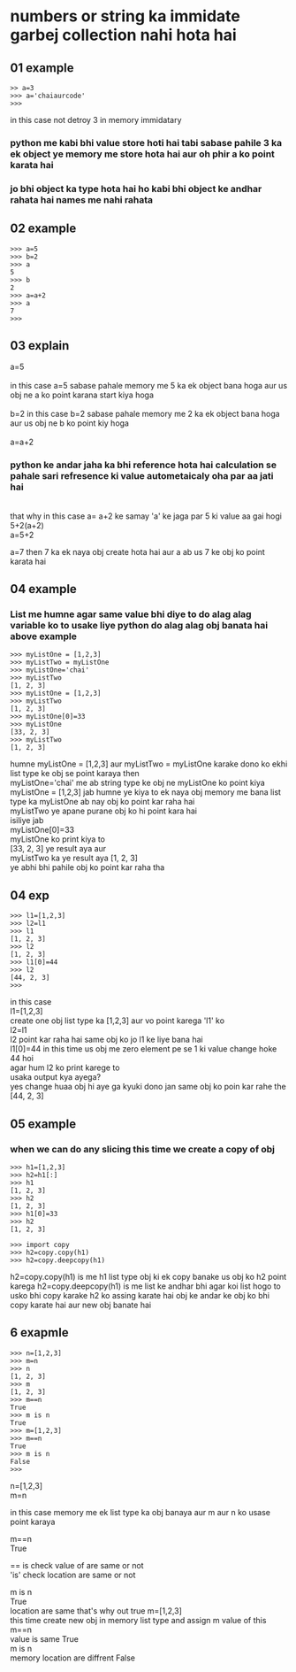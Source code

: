 # numbers or string ka immidate garbej collection nahi hota hai 
## 01 example
```
>> a=3             
>>> a='chaiaurcode'
>>> 
```
in this case not detroy 3 in memory  immidatary

### python me kabi bhi value store hoti hai tabi sabase pahile 3 ka ek object ye memory me store hota hai aur oh phir a ko point karata hai 

### jo bhi object ka type hota hai ho kabi bhi object ke andhar rahata hai names me nahi rahata

## 02 example

```
>>> a=5
>>> b=2
>>> a
5
>>> b
2
>>> a=a+2
>>> a
7
>>>
```
## 03 explain
a=5 <br><br>
in this case  a=5 sabase pahale  memory me 5 ka ek object bana hoga aur us obj ne a ko point karana start kiya hoga <br>
<br>
b=2
in this case b=2 sabase pahale memory me 2 ka ek object bana hoga aur us obj ne b ko point kiy hoga <br><br>
a=a+2 <br>
### python ke andar jaha ka bhi reference hota hai calculation se pahale sari refresence ki value autometaicaly oha par aa jati hai
<br>
that why 
in this case a= a+2  ke samay 'a' ke jaga par 5 ki value aa gai hogi <br> 5+2(a+2)
<br>
a=5+2
<br>

a=7
then 7 ka ek naya obj create hota hai aur a ab us 7 ke obj ko point karata hai

## 04 example 

### List me humne agar same value bhi diye to do alag alag variable ko to usake liye python do alag alag obj banata hai above example 

```
>>> myListOne = [1,2,3]   
>>> myListTwo = myListOne
>>> myListOne='chai'      
>>> myListTwo
[1, 2, 3]
>>> myListOne = [1,2,3]
>>> myListTwo
[1, 2, 3]
>>> myListOne[0]=33
>>> myListOne      
[33, 2, 3]
>>> myListTwo       
[1, 2, 3]
```
humne  myListOne = [1,2,3] aur myListTwo = myListOne karake dono ko ekhi list type ke obj se point karaya then <br>
myListOne='chai' me ab string type ke obj ne myListOne ko point kiya <br>
 myListOne = [1,2,3] jab humne ye kiya to ek naya obj memory me bana list type ka myListOne ab nay obj ko point kar raha hai <br>
 myListTwo ye apane purane obj ko hi point kara hai <br>
 isiliye jab
  <br> 
  myListOne[0]=33 
  <br>
   myListOne     ko print kiya to  
[33, 2, 3] ye result aya aur
 <br>
myListTwo ka ye result aya 
[1, 2, 3]
<br>
ye abhi bhi pahile obj ko point kar raha tha

## 04 exp

```
>>> l1=[1,2,3]
>>> l2=l1
>>> l1
[1, 2, 3]
>>> l2
[1, 2, 3]
>>> l1[0]=44
>>> l2
[44, 2, 3]
>>>
```

in this case <br>
l1=[1,2,3]<br>
create one obj list type ka [1,2,3] aur vo point karega 'l1' ko <br>
l2=l1<br>
l2 point kar raha hai same obj ko jo l1 ke liye bana hai<br>
l1[0]=44
in this time us obj me zero element pe se 1 ki value change hoke 44 hoi
<br>
agar hum l2 ko print karege to <br>
usaka output kya ayega?<br>
yes change huaa obj hi aye ga kyuki dono jan same obj ko poin kar rahe the
<br>
[44, 2, 3]

## 05 example 
### when we can do any slicing this time we create a copy of obj
```
>>> h1=[1,2,3]
>>> h2=h1[:]
>>> h1
[1, 2, 3]
>>> h2
[1, 2, 3]
>>> h1[0]=33
>>> h2
[1, 2, 3]
```

```
>>> import copy
>>> h2=copy.copy(h1) 
>>> h2=copy.deepcopy(h1)
```
h2=copy.copy(h1)  is me h1 list type  obj ki ek copy banake us obj ko h2 point karega
 h2=copy.deepcopy(h1) is me list ke andhar bhi agar koi list hogo to usko bhi copy karake h2 ko assing karate hai obj ke andar ke obj ko bhi copy karate hai aur new obj banate hai

 ## 6 exapmle

 ```
 >>> n=[1,2,3]
>>> m=n
>>> n
[1, 2, 3]
>>> m
[1, 2, 3]
>>> m==n
True
>>> m is n
True
>>> m=[1,2,3]
>>> m==n
True
>>> m is n
False
>>>
 ```

  n=[1,2,3] <br>
 m=n<br>

 in this case memory me ek list type ka obj banaya aur m aur n ko usase point karaya

 m==n<br>
 True

 == is check value of are same or not <br>
 'is' check  location are same or not<br>


  m is n <br>
True<br>
location are same that's why out true
m=[1,2,3] <br>
this time create new obj in memory list type and assign m value of this
m==n <br> value is same
True <br>
m is n <br> memory location are diffrent
False <br>